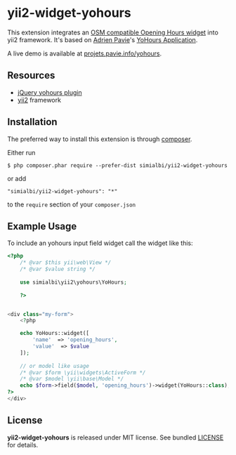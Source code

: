 # yii2-widget-yohours

This extension integrates an [OSM compatible Opening Hours widget](https://wiki.openstreetmap.org/wiki/Key:opening_hours)
into yii2 framework. It's based on [Adrien Pavie](https://github.com/PanierAvide)'s 
[YoHours Application](http://projets.pavie.info/yohours/).

A live demo is available at [projets.pavie.info/yohours](http://projets.pavie.info/yohours/).

## Resources
 * [jQuery yohours plugin](https://github.com/simialbi/jquery-yohours)
 * [yii2](https://github.com/yiisoft/yii2) framework

## Installation 

The preferred way to install this extension is through [composer](http://getcomposer.org/download/).

Either run

```
$ php composer.phar require --prefer-dist simialbi/yii2-widget-yohours
```

or add 

```
"simialbi/yii2-widget-yohours": "*"
```

to the ```require``` section of your `composer.json`

## Example Usage

To include an yohours input field widget call the widget like this:

````php
<?php
    /* @var $this yii\web\View */
    /* @var $value string */
    
    use simialbi\yii2\yohours\YoHours;
    
    ?>


<div class="my-form">
    <?php

    echo YoHours::widget([
        'name'  => 'opening_hours',
        'value'  => $value
    ]);
    
    // or model like usage
    /* @var $form \yii\widgets\ActiveForm */
    /* @var $model \yii\base\Model */
    echo $form->field($model, 'opening_hours')->widget(YoHours::class);
?>
</div>

````

## License

**yii2-widget-yohours** is released under MIT license. See bundled [LICENSE](LICENSE) for details.
